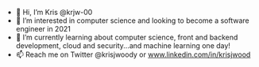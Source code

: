 - 👋 Hi, I’m Kris @krjw-00
- 👀 I’m interested in computer science and looking to become a software engineer in 2021
- 🌱 I’m currently learning about computer science, front and backend development, cloud and security...and machine learning one day!
- 📫 Reach me on Twitter @krisjwoody or www.linkedin.com/in/krisjwood
